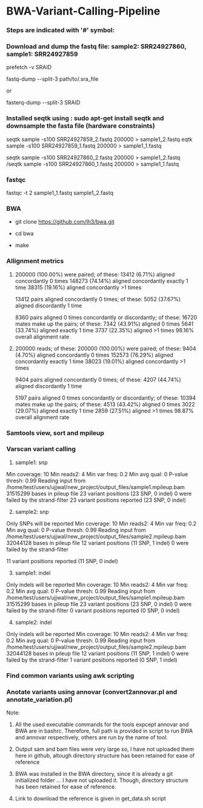 # BWA-Variant-Calling-Pipeline


### Steps are indicated with '#' symbol: 

### Download and dump the fastq file: sample2: SRR24927860, sample1: SRR24927859

prefetch -v SRAID

fastq-dump --split-3 path/to/.sra_file

or 

fasterq-dump --split-3 SRAID

### Installed seqtk using : sudo apt-get install seqtk and downsample the fasta file (hardware constraints)

seqtk sample -s100 SRR24927859_2.fastq 200000 > sample1_2.fastq
eqtk sample -s100 SRR24927859_1.fastq 200000 > sample1_1.fastq

seqtk sample -s100 SRR24927860_2.fastq 200000 > sample1_2.fastq
/seqtk sample -s100 SRR24927860_1.fastq 200000 > sample1_1.fastq


### fastqc
fastqc -t 2 sample1_1.fastq sample1_2.fastq 


### BWA

* git clone https://github.com/lh3/bwa.git

* cd bwa 

* make


### Allignment metrics

1. 200000 (100.00%) were paired; of these:
    13412 (6.71%) aligned concordantly 0 times
    148273 (74.14%) aligned concordantly exactly 1 time
    38315 (19.16%) aligned concordantly >1 times
    
    13412 pairs aligned concordantly 0 times; of these:
      5052 (37.67%) aligned discordantly 1 time
    
    8360 pairs aligned 0 times concordantly or discordantly; of these:
      16720 mates make up the pairs; of these:
        7342 (43.91%) aligned 0 times
        5641 (33.74%) aligned exactly 1 time
        3737 (22.35%) aligned >1 times
98.16% overall alignment rate

2.  200000 reads; of these:
   200000 (100.00%) were paired; of these:
    9404 (4.70%) aligned concordantly 0 times
    152573 (76.29%) aligned concordantly exactly 1 time
    38023 (19.01%) aligned concordantly >1 times
    
    9404 pairs aligned concordantly 0 times; of these:
      4207 (44.74%) aligned discordantly 1 time
  
    5197 pairs aligned 0 times concordantly or discordantly; of these:
      10394 mates make up the pairs; of these:
        4513 (43.42%) aligned 0 times
        3022 (29.07%) aligned exactly 1 time
        2859 (27.51%) aligned >1 times
98.87% overall alignment rate


### Samtools view, sort and mpileup


### Varscan variant calling

1. sample1: snp

Min coverage:	10
Min reads2:	4
Min var freq:	0.2
Min avg qual:	0
P-value thresh:	0.99
Reading input from /home/test/users/ujjwal/new_project/output_files/sample1.mpileup.bam
31515299 bases in pileup file
23 variant positions (23 SNP, 0 indel)
0 were failed by the strand-filter
23 variant positions reported (23 SNP, 0 indel)

2. sample2: snp

Only SNPs will be reported
Min coverage:	10
Min reads2:	4
Min var freq:	0.2
Min avg qual:	0
P-value thresh:	0.99
Reading input from /home/test/users/ujjwal/new_project/output_files/sample2.mpileup.bam
32044128 bases in pileup file
12 variant positions (11 SNP, 1 indel)
0 were failed by the strand-filter

11 variant positions reported (11 SNP, 0 indel)

3. sample1: indel

Only indels will be reported
Min coverage:	10
Min reads2:	4
Min var freq:	0.2
Min avg qual:	0
P-value thresh:	0.99
Reading input from /home/test/users/ujjwal/new_project/output_files/sample1.mpileup.bam
31515299 bases in pileup file
23 variant positions (23 SNP, 0 indel)
0 were failed by the strand-filter
0 variant positions reported (0 SNP, 0 indel)

4. sample2: indel

Only indels will be reported
Min coverage:	10
Min reads2:	4
Min var freq:	0.2
Min avg qual:	0
P-value thresh:	0.99
Reading input from /home/test/users/ujjwal/new_project/output_files/sample2.mpileup.bam
32044128 bases in pileup file
12 variant positions (11 SNP, 1 indel)
0 were failed by the strand-filter
1 variant positions reported (0 SNP, 1 indel)

### Find common variants using awk scripting

### Anotate variants using annovar (convert2annovar.pl and annotate_variation.pl)



Note: 
1. All the used executable commands for the tools expcept annovar and BWA are in bashrc. Therefore, full path is provided in script to run BWA and annovar respectively, others are run by the name of tool. 

2. Output sam and bam files were very large so, I have not uploaded them here in github, altough directory structure has been retained for ease of reference 

3. BWA was installed in the BWA directory, since it is already a git initialized folder ... I have not uploaded it. Though, directory structure has been retained for ease of reference. 

4. Link to download the reference is given in get_data.sh script
